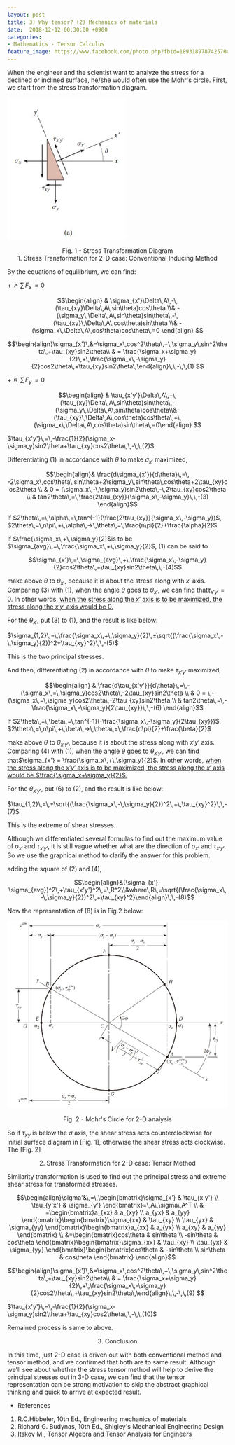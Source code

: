 ```yaml
---
layout: post
title: 3) Why tensor? (2) Mechanics of materials
date:  2018-12-12 00:30:00 +0900
categories:
- Mathematics - Tensor Calculus
feature_image: https://www.facebook.com/photo.php?fbid=1893189787425704&set=a.1893187554092594&type=3&theater
---
```


When the engineer and the scientist want to analyze the stress for a declined or inclined surface, he/she would often use the Mohr's circle. First, we start from the stress transformation diagram.

![useful image](https://raw.githubusercontent.com/brandonkim12/brandonkim12.github.io/master/assets/mechanics_of_materials/fig_6.JPG)

<center>Fig. 1 - Stress Transformation Diagram</center>

<center>1. Stress Transformation for 2-D case: Conventional Inducing Method</center>

By the equations of equilibrium, we can find:

$+\nearrow \sum\,F_x\,=0$

$$\begin{align} & \sigma_{x'}\Delta\,A\,-\,(\tau_{xy}\Delta\,A\,sin\theta)cos\theta \\& -(\sigma_y\,\Delta\,A\,sin\theta)sin\theta\,-\,(\tau_{xy}\,\Delta\,A\,cos\theta)sin\theta \\& -(\sigma_x\,\Delta\,A\,cos\theta)cos\theta\,=0 \end{align} $$

$$\begin{align}\sigma_{x'}\,&=\sigma_x\,cos^2\theta\,+\,\sigma_y\,sin^2\theta\,+\tau_{xy}sin2\theta\\ & = \frac{\sigma_x+\sigma_y}{2}\,+\,\frac{\sigma_x\,-\sigma_y}{2}cos2\theta\,+\tau_{xy}sin2\theta\,\end{align}\,\,-\,\,(1) $$

$+\nwarrow \sum\,F_y\,=0$

$$\begin{align} & \tau_{x'y'}\Delta\,A\,+\,(\tau_{xy}\Delta\,A\,sin\theta)sin\theta\,-(\sigma_y\,\Delta\,A\,sin\theta)cos\theta\\&-(\tau_{xy}\,\Delta\,A\,cos\theta)cos\theta\,+\,(\sigma_x\,\Delta\,A\,cos\theta)sin\theta\,=0\end{align} $$

$\tau_{x'y'}\,=\,-\frac{1}{2}(\sigma_x-\sigma_y)sin2\theta+\tau_{xy}cos2\theta\,\,-\,\,(2)$

Differentiating $(1)$ in accordance with $\theta$ to make $\sigma_{x'}$ maximized,

$$\begin{align}& \frac{d\sigma_{x'}}{d\theta}\,=\,  -2\sigma_x\,cos\theta\,sin\theta+2\sigma_y\,sin\theta\,cos\theta+2\tau_{xy}cos2\theta \\ & 0 = (\sigma_x\,-\,\sigma_y)sin2\theta\,-\,2\tau_{xy}cos2\theta \\ & tan2\theta\,=\,\frac{2\tau_{xy}}{\sigma_x\,-\sigma_y}\,\,-(3) \end{align}$$

If $2\theta\,=\,\alpha\,=\,tan^{-1}(\frac{2\tau_{xy}}{\sigma_x\,-\sigma_y})$, $2\theta\,=\,n\pi\,+\,\alpha\,->\,\theta\,=\,\frac{n\pi}{2}+\frac{\alpha}{2}$

If $\frac{\sigma_x\,+\,\sigma_y}{2}$is to be $\sigma_{avg}\,=\,\frac{\sigma_x\,+\,\sigma_y}{2}$, $(1)$ can be said to

$$\sigma_{x'}\,=\,\sigma_{avg}\,+\,\frac{\sigma_x\,-\sigma_y}{2}cos2\theta\,+\tau_{xy}sin2\theta\,\,-(4)$$

make above $\theta$ to $\theta_{x'}$, because it is about the stress along with  $x'$ axis. Comparing $(3)$ with $(1)$, when the angle $\theta$ goes to $\theta_{x'}$, we can find that$\tau_{x'y'} = 0$. In other words, <u>when the stress along the $x'$ axis is to be maximized, the stress along the $x'y'$ axis would be $0$.</u> 

For the $\theta_{x'}$, put $(3)$ to $(1)$, and the result is like below:

$\sigma_{1,2}\,=\,\frac{\sigma_x\,+\,\sigma_y}{2}\,±\sqrt{(\frac{\sigma_x\,-\,\sigma_y}{2})^2+\tau_{xy}^2}\,\,-(5)$

This is the two principal stresses.

And then, dIfferentiating $(2)$ in accordance with $\theta$ to make $\tau_{x'y'}$ maximized,

$$\begin{align} & \frac{d\tau_{x'y'}}{d\theta}\,=\,-(\sigma_x\,=\,\sigma_y)cos2\theta\,-2\tau_{xy}sin2\theta \\ & 0 =  \,-(\sigma_x\,=\,\sigma_y)cos2\theta\,-2\tau_{xy}sin2\theta \\ & tan2\theta\,=\,-\frac{\sigma_x\,-\sigma_y}{2\tau_{xy}}\,\,-(6) \end{align}$$

If $2\theta\,=\,\beta\,=\,tan^{-1}(-\frac{\sigma_x\,-\sigma_y}{2\tau_{xy}})$, $2\theta\,=\,n\pi\,+\,\beta\,->\,\theta\,=\,\frac{n\pi}{2}+\frac{\beta}{2}$

make above $\theta$ to $\theta_{x'y'}$, because it is about the stress along with $x'y'$ axis. Comparing $(4)$ with $(1)$, when the angle $\theta$ goes to $\theta_{x'y'}$, we can find that$\sigma_{x'} = \frac{\sigma_x\,+\,\sigma_y}{2}$. In other words, <u>when the stress along the $x'y'$ axis is to be maximized, the stress along the $x'$ axis would be $\frac{\sigma_x+\sigma_y}{2}$.</u> 

For the $\theta_{x'y'}$, put $(6)$ to $(2)$, and the result is like below:

$\tau_{1,2}\,=\,±\sqrt{(\frac{\sigma_x\,-\,\sigma_y}{2})^2\,+\,\tau_{xy}^2}\,\,-(7)$

This is the extreme of shear stresses.

Although we differentiated several formulas to find out the maximum value of $\sigma_{x'}$ and $\tau_{x'y'}$, it is still vague whether what are the direction of $\sigma_{x'}$ and $\tau_{x'y'}$. So we use the graphical method to clarify the answer for this problem.

adding the square of $(2)$ and $(4)$,

$$\begin{align}&(\sigma_{x'}-\sigma_{avg})^2\,+\tau_{x'y'}^2\,=\,R^2\\&where\,R\,=\sqrt{(\frac{\sigma_x\,-\,\sigma_y}{2})^2\,+\tau_{xy}^2}\end{align}\,\,-(8)$$

Now the representation of $(8)$ is in Fig.2 below:

![useful image](https://raw.githubusercontent.com/brandonkim12/brandonkim12.github.io/master/assets/mechanics_of_materials/fig_7.JPG)

<center>Fig. 2 - Mohr's Circle for 2-D analysis</center>

So if $\tau_{xy}$ is below the $\sigma$ axis, the shear stress acts counterclockwise for initial surface diagram in [Fig. 1], otherwise the shear stress acts clockwise. The [Fig. 2] 



<center>2. Stress Transformation for 2-D case: Tensor Method</center>

Similarity transformation is used to find out the principal stress and extreme shear stress for transformed stresses.

$$\begin{align}\sigma'&\,=\,\begin{bmatrix}\sigma_{x'} & \tau_{x'y'} \\ \tau_{y'x'} & \sigma_{y'} \end{bmatrix}=\,A\,\sigma\,A^T \\ & =\begin{bmatrix}a_{xx} & a_{xy} \\ a_{yx} & a_{yy} \end{bmatrix}\begin{bmatrix}\sigma_{xx} & \tau_{xy} \\ \tau_{yx} & \sigma_{yy} \end{bmatrix}\begin{bmatrix}a_{xx} & a_{yx} \\ a_{xy} & a_{yy} \end{bmatrix} \\ &=\begin{bmatrix}cos\theta & sin\theta \\ -sin\theta & cos\theta \end{bmatrix}\begin{bmatrix}\sigma_{xx} & \tau_{xy} \\ \tau_{yx} & \sigma_{yy} \end{bmatrix}\begin{bmatrix}cos\theta & -sin\theta \\ sin\theta & cos\theta \end{bmatrix}  \end{align}$$

$$\begin{align}\sigma_{x'}\,&=\sigma_x\,cos^2\theta\,+\,\sigma_y\,sin^2\theta\,+\tau_{xy}sin2\theta\\ & = \frac{\sigma_x+\sigma_y}{2}\,+\,\frac{\sigma_x\,-\sigma_y}{2}cos2\theta\,+\tau_{xy}sin2\theta\,\end{align}\,\,-\,\,(9) $$

$\tau_{x'y'}\,=\,-\frac{1}{2}(\sigma_x-\sigma_y)sin2\theta+\tau_{xy}cos2\theta\,\,-\,\,(10)$

Remained process is same to above.

<center>3. Conclusion</center>

In this time, just 2-D case is driven out with both conventional method and tensor method, and we confirmed that both are to same result.  Although we'll see about whether the stress tensor method will help to derive the principal stresses out in 3-D case, we can find that the tensor representation can be strong motivation to skip the abstract graphical thinking and quick to arrive at expected result.



* References

1. R.C.Hibbeler, 10th Ed., Engineering mechanics of materials
2. Richard G. Budynas, 10th Ed., Shigley's Mechanical Engineering Design
3. Itskov M., Tensor Algebra and Tensor Analysis for Engineers